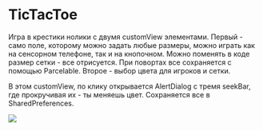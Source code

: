 # TicTacToe

Игра в крестики нолики с двумя customView элементами. Первый - само поле, которому можно задать любые размеры, можно играть как на сенсорном телефоне, так и на кнопочном. Можно поменять в коде размер сетки - все отрисуется. При повортах все сохраняется с помощью Parcelable.
Второе - выбор цвета для игроков и сетки.

В этом customView, по клику открывается AlertDialog с тремя seekBar, где прокручивая их - ты меняешь цвет. Сохраняется все в SharedPreferences. 


![](https://media.giphy.com/media/hVBh3QJKisfatEbzff/giphy.gif)
